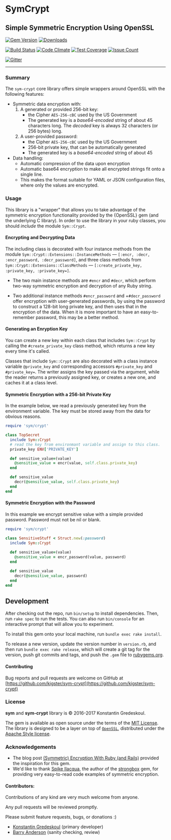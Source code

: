 # SymCrypt

## Simple Symmetric Encryption Using OpenSSL 

[![Gem Version](https://badge.fury.io/rb/sym-crypt.svg)](https://badge.fury.io/rb/sym-crypt)
[![Downloads](http://ruby-gem-downloads-badge.herokuapp.com/sym-crypt?type=total)](https://rubygems.org/gems/sym-crypt)

[![Build Status](https://travis-ci.org/kigster/sym-crypt.svg?branch=master)](https://travis-ci.org/kigster/sym-crypt)
[![Code Climate](https://codeclimate.com/github/kigster/sym-crypt/badges/gpa.svg)](https://codeclimate.com/github/kigster/sym-crypt)
[![Test Coverage](https://codeclimate.com/github/kigster/sym-crypt/badges/coverage.svg)](https://codeclimate.com/github/kigster/sym-crypt/coverage)
[![Issue Count](https://codeclimate.com/github/kigster/sym-crypt/badges/issue_count.svg)](https://codeclimate.com/github/kigster/sym-crypt)

[![Gitter](https://img.shields.io/gitter/room/gitterHQ/gitter.svg)](https://gitter.im/kigster/sym)

---

### Summary

The `sym-crypt` core library offers simple wrappers around OpenSSL with the following features:

 * Symmetric data encryption with:
   1. A generated or provided 256-bit key:
       * the Cipher `AES-256-cBC` used by the US Government
       * The generated key is a *base64-encoded* string of about 45 characters long. The *decoded* key is always 32 characters (or 256 bytes) long.
   2. A user-provided password:
       * the Cipher `AES-256-cBC` used by the US Government
       * 256-bit private key, that can be automatically generated
       * The generated key is a *base64-encoded* string of about 45    
 * Data handling:
   * Automatic compression of the data upon encryption
   * Automatic base64 encryption to make all encrypted strings fit onto a single line.
   * This makes the format suitable for YAML or JSON configuration files, where only the values are encrypted.
 

### Usage

This library is a "wrapper" that allows you to take advantage of the
symmetric encryption functionality provided by the {OpenSSL} gem (and the
underlying C library). In order to use the library in your ruby classes, you
should _include_ the module `Sym::Crypt`.

#### Encrypting and Decrypting Data

The including class is decorated with four instance methods from the
module `Sym::Crypt::Extensions::InstanceMethods` —  `[:encr, :decr, :encr_password, :decr_password]`, and three class methods from `Sym::Crypt::Extensions::ClassMethods` —  `[:create_private_key, :private_key, :private_key=]`.

 * The two main instance methods are `#encr` and `#decr`, which perform two-way symmetric encryption and decryption of any Ruby string.

 * Two additional instance methods `#encr_password` and +`#decr_password` offer 
encryption with user-generated passwords, by using the password to construct a 128-bit long private key, and then uses that in the encryption of the data. When it is more important to have an easy-to-remember password, this may be a better method.

#### Generating an Enryption Key

You can create a new key within each class that includes `Sym::Crypt` by calling the `#create_private_key` class method, which returns a new key every time it's called.
 
 Classes that include `Sym::Crypt` are also decorated with a class instance variable `@private_key` and corresponding accessors `#private_key` and `#private_key=`. The writer assigns the key passed via the argument, while the reader returns a previously assigned key, or creates a new one, and caches it at a class level.

 
#### Symmetric Encryption with a 256-bit Private Key

In the example below, we read a previously generated key from the environment variable. The key must be stored away from the data for obvious reasons.

```ruby
require 'sym/crypt'

class TopSecret
  include Sym::Crypt
  # read the key from environmant variable and assign to this class.
  private_key ENV['PRIVATE_KEY']

  def sensitive_value=(value)
    @sensitive_value = encr(value, self.class.private_key)
  end

  def sensitive_value
    decr(@sensitive_value, self.class.private_key)
  end
end
```

#### Symmetric Encryption with the Password

In this example we encrypt sensitive value with a simple provided password.  Password must not be nil or blank.

```ruby
require 'sym/crypt'

class SensitiveStuff < Struct.new(:password)
  include Sym::Crypt  
  
  def sensitive_value=(value)
    @sensitive_value = encr_password(value, password)
  end

  def sensitive_value
    decr(@sensitive_value, password)
  end
end
```


## Development

After checking out the repo, run `bin/setup` to install dependencies. Then, run `rake spec` to run the tests. You can also run `bin/console` for an interactive prompt that will allow you to experiment.

To install this gem onto your local machine, run `bundle exec rake install`. 

To release a new version, update the version number in `version.rb`, and then run `bundle exec rake release`, which will create a git tag for the version, push git commits and tags, and push the `.gem` file to [rubygems.org](https://rubygems.org).

#### Contributing

Bug reports and pull requests are welcome on GitHub at [https://github.com/kigster/sym-crypt](https://github.com/kigster/sym-crypt)

### License

**sym** and **sym-crypt** library is &copy; 2016-2017 Konstantin Gredeskoul.

The gem is available as open source under the terms of the [MIT License](http://opensource.org/licenses/MIT). The library is designed to be a layer on top of [`OpenSSL`](https://www.openssl.org/), distributed under the [Apache Style license](https://www.openssl.org/source/license.txt).

### Acknowledgements

 * The blog post [(Symmetric) Encryption With Ruby (and Rails)](http://stuff-things.net/2015/02/12/symmetric-encryption-with-ruby-and-rails/) provided the inspiration for this gem. 
 * We'd like to thank [Spike Ilacqua](http://stuff-things.net/spike/), the author of the [strongbox](https://github.com/spikex/strongbox) gem, for providing very easy-to-read code examples of symmetric encryption.

#### Contributors:

Contributions of any kind are very much welcome from anyone. 

Any pull requests will be reviewed promptly. 

Please submit feature requests, bugs, or donations :) 

 * [Konstantin Gredeskoul](http:/kig.re) (primary developer)
 * [Barry Anderson](https://twitter.com/z3ndrag0n) (sanity checking, review)

 

